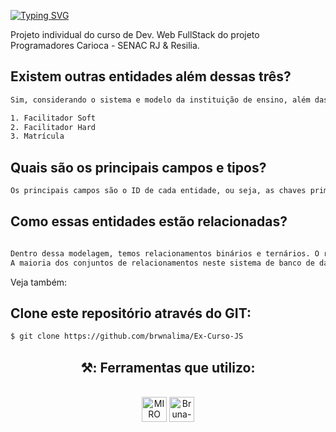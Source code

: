 [![Typing SVG](https://readme-typing-svg.herokuapp.com/?color=ffd700&size=40&center=true&vCenter=true&width=1000&lines=+SIR+-+SISTEMA+DE+INTEGRAÇÃO+DA+RESILIA)](https://git.io/typing-svg)


Projeto individual do curso de Dev. Web FullStack do projeto Programadores Carioca - SENAC RJ & Resilia.

## Existem outras entidades além dessas três?

```sh
Sim, considerando o sistema e modelo da instituição de ensino, além das entidades solicitadas (curso, turmas e alunos), foi necessário adicionar mais 3 entidades, sendo elas:

1. Facilitador Soft
2. Facilitador Hard
3. Matrícula

```

## Quais são os principais campos e tipos?

```sh
Os principais campos são o ID de cada entidade, ou seja, as chaves primárias. Esse campos, em sua maioria, são varchar. 

```

## Como essas entidades estão relacionadas?

```sh

Dentro dessa modelagem, temos relacionamentos binários e ternários. O relacionamento Cursos-Turmas é um exemplo de um conjunto de relacionamentos binários - isto é, ele envolve dois conjuntos de entidades. 
A maioria dos conjuntos de relacionamentos neste sistema de banco de dados é binária. Porém, existem conjuntos de relacionamentos que envolvem mais de dois conjuntos de entidades, como o relacionamento entre Turmas-Matrícula-Alunos. 

```

Veja também:

## Clone este repositório através do GIT:

```sh
$ git clone https://github.com/brwnalima/Ex-Curso-JS
```







<div align='center'>

## ⚒️: Ferramentas que utilizo:

</div>


 <div style="display: inline_block" align = "center"><br>

  <img align="center" alt="MIRO" height="40" width="40" src="https://files.readme.io/17d4a23-miro-logo-color-square.png" />
  <img align="center" alt="Bruna-GitHub" height="40" width="40" src="https://www.iconsdb.com/icons/preview/color/FFD700/github-9-xxl.png" />
        
</div>
